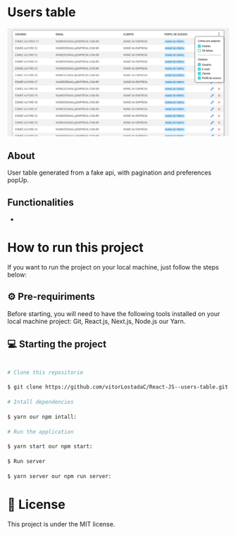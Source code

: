 # Users table

<img src="/src/Assets/_github/HomePage.png" alt="Project image">

## About
User table generated from a fake api, with pagination and preferences popUp.

## Functionalities

 + 

# How to run this project
If you want to run the project on your local machine, just follow the steps below:

## ⚙ Pre-requiriments
Before starting, you will need to have the following tools installed on your local machine project: Git, React.js, Next.js, Node.js our Yarn.

## 💻 Starting the project
```bash

# Clone this repositorie

$ git clone https://github.com/vitorLostadaC/React-JS--users-table.git

# Intall dependencies

$ yarn our npm intall:

# Run the application

$ yarn start our npm start:

$ Run server

$ yarn server our npm run server:

```
# 📝 License
This project is under the MIT license.
